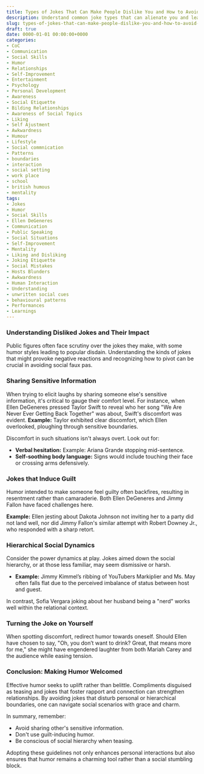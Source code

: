 ```yaml
---
title: Types of Jokes That Can Make People Dislike You and How to Avoid Them
description: Understand common joke types that can alienate you and learn how to make jokes that foster connections and positive reactions.
slug: types-of-jokes-that-can-make-people-dislike-you-and-how-to-avoid-them
draft: true
date: 0000-01-01 00:00:00+0000
categories:
- CoC
- Communication
- Social Skills
- Humor
- Relationships
- Self-Improvement
- Entertainment
- Psychology
- Personal Development
- Awareness
- Social Etiquette
- Bilding Relationships
- Awareness of Social Topics
- Liking
- Self Ajustment
- Awkwardness
- Humour
- Lifestyle
- Social commnication
- Patterns
- boundaries
- interaction
- social setting
- work place
- school
- british humous
- mentality
tags:
- Jokes
- Humor
- Social Skills
- Ellen DeGeneres
- Communication
- Public Speaking
- Social Situations
- Self-Improvement
- Mentality
- Liking and Disliking
- Joking Etiquette
- Social Mistakes
- Hosts Blunders
- Awkwardness
- Human Interaction
- Understanding
- unwritten social cues
- behavioural patterns
- Performances
- Learnings
---
```


### Understanding Disliked Jokes and Their Impact

Public figures often face scrutiny over the jokes they make, with some humor styles leading to popular disdain. Understanding the kinds of jokes that might provoke negative reactions and recognizing how to pivot can be crucial in avoiding social faux pas.

### Sharing Sensitive Information

When trying to elicit laughs by sharing someone else's sensitive information, it's critical to gauge their comfort level. For instance, when Ellen DeGeneres pressed Taylor Swift to reveal who her song "We Are Never Ever Getting Back Together" was about, Swift's discomfort was evident. **Example:** Taylor exhibited clear discomfort, which Ellen overlooked, ploughing through sensitive boundaries.

Discomfort in such situations isn't always overt. Look out for:

- **Verbal hesitation:** Example: Ariana Grande stopping mid-sentence.
- **Self-soothing body language:** Signs would include touching their face or crossing arms defensively.

### Jokes that Induce Guilt

Humor intended to make someone feel guilty often backfires, resulting in resentment rather than camaraderie. Both Ellen DeGeneres and Jimmy Fallon have faced challenges here.

**Example:** Ellen jesting about Dakota Johnson not inviting her to a party did not land well, nor did Jimmy Fallon's similar attempt with Robert Downey Jr., who responded with a sharp retort.

### Hierarchical Social Dynamics

Consider the power dynamics at play. Jokes aimed down the social hierarchy, or at those less familiar, may seem dismissive or harsh.

- **Example:** Jimmy Kimmel’s ribbing of YouTubers Markiplier and Ms. May often falls flat due to the perceived imbalance of status between host and guest.

In contrast, Sofia Vergara joking about her husband being a "nerd" works well within the relational context.

### Turning the Joke on Yourself

When spotting discomfort, redirect humor towards oneself. Should Ellen have chosen to say, "Oh, you don’t want to drink? Great, that means more for me," she might have engendered laughter from both Mariah Carey and the audience while easing tension.

### Conclusion: Making Humor Welcomed

Effective humor seeks to uplift rather than belittle. Compliments disguised as teasing and jokes that foster rapport and connection can strengthen relationships. By avoiding jokes that disturb personal or hierarchical boundaries, one can navigate social scenarios with grace and charm.

In summary, remember:

- Avoid sharing other's sensitive information.
- Don't use guilt-inducing humor.
- Be conscious of social hierarchy when teasing.

Adopting these guidelines not only enhances personal interactions but also ensures that humor remains a charming tool rather than a social stumbling block.

